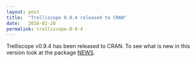 ```yaml
---
layout: post
title:  "Trelliscope 0.9.4 released to CRAN"
date:   2016-02-28
permalink: trelliscope-0-9-4
---
```


Trelliscope v0.9.4 has been released to CRAN.  To see what is new in this version look at the package [NEWS](https://cran.r-project.org/web/packages/trelliscope/news.html).
